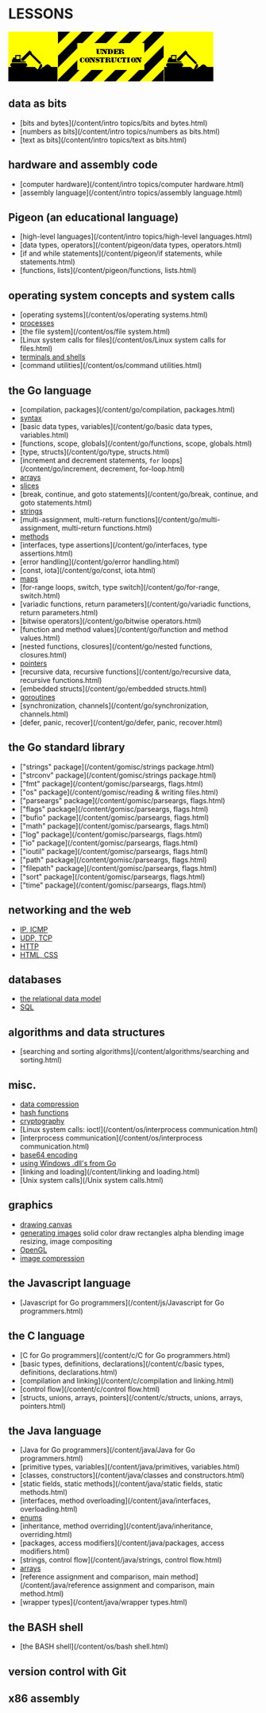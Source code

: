 # LESSONS

![under construction](/static/images/construction.gif)

## data as bits

 - [bits and bytes](/content/intro topics/bits and bytes.html)
 - [numbers as bits](/content/intro topics/numbers as bits.html)
 - [text as bits](/content/intro topics/text as bits.html)

## hardware and assembly code

 - [computer hardware](/content/intro topics/computer hardware.html)
 - [assembly language](/content/intro topics/assembly language.html)

## Pigeon (an educational language)

 - [high-level languages](/content/intro topics/high-level languages.html)
 - [data types, operators](/content/pigeon/data types, operators.html)
 - [if and while statements](/content/pigeon/if statements, while statements.html)
 - [functions, lists](/content/pigeon/functions, lists.html)

## operating system concepts and system calls

 - [operating systems](/content/os/operating systems.html)
 - [processes](/content/os/processes.html)
 - [the file system](/content/os/file system.html)
 - [Linux system calls for files](/content/os/Linux system calls for files.html)
 - [terminals and shells](/content/os/terminals.html)
 - [command utilities](/content/os/command utilities.html)

## the Go language

 - [compilation, packages](/content/go/compilation, packages.html)
 - [syntax](/content/go/syntax.html)
 - [basic data types, variables](/content/go/basic data types, variables.html)
 - [functions, scope, globals](/content/go/functions, scope, globals.html)
 - [type, structs](/content/go/type, structs.html)
 - [increment and decrement statements, `for` loops](/content/go/increment, decrement, for-loop.html)
 - [arrays](/content/go/arrays.html)
 - [slices](/content/go/slices.html)
 - [break, continue, and goto statements](/content/go/break, continue, and goto statements.html)
 - [strings](/content/go/strings.html)
 - [multi-assignment, multi-return functions](/content/go/multi-assignment, multi-return functions.html)
 - [methods](/content/go/methods.html)
 - [interfaces, type assertions](/content/go/interfaces, type assertions.html)
 - [error handling](/content/go/error handling.html)
 - [const, iota](/content/go/const, iota.html)
 - [maps](/content/go/maps.html)
 - [for-range loops, switch, type switch](/content/go/for-range, switch.html)
 - [variadic functions, return parameters](/content/go/variadic functions, return parameters.html)
 - [bitwise operators](/content/go/bitwise operators.html)
 - [function and method values](/content/go/function and method values.html)
 - [nested functions, closures](/content/go/nested functions, closures.html)
 - [pointers](/content/go/pointers.html)
 - [recursive data, recursive functions](/content/go/recursive data, recursive functions.html)
 - [embedded structs](/content/go/embedded structs.html)
 - [goroutines](/content/go/goroutines.html)
 - [synchronization, channels](/content/go/synchronization, channels.html)
 - [defer, panic, recover](/content/go/defer, panic, recover.html)

## the Go standard library

 - ["strings" package](/content/gomisc/strings package.html)
 - ["strconv" package](/content/gomisc/strings package.html)
 - ["fmt" package](/content/gomisc/parseargs, flags.html)
 - ["os" package](/content/gomisc/reading & writing files.html)
 - ["parseargs" package](/content/gomisc/parseargs, flags.html)
 - ["flags" package](/content/gomisc/parseargs, flags.html)
 - ["bufio" package](/content/gomisc/parseargs, flags.html)
 - ["math" package](/content/gomisc/parseargs, flags.html)
 - ["log" package](/content/gomisc/parseargs, flags.html)
 - ["io" package](/content/gomisc/parseargs, flags.html)
 - ["ioutil" package](/content/gomisc/parseargs, flags.html)
 - ["path" package](/content/gomisc/parseargs, flags.html)
 - ["filepath" package](/content/gomisc/parseargs, flags.html)
 - ["sort" package](/content/gomisc/parseargs, flags.html)
 - ["time" package](/content/gomisc/parseargs, flags.html)

## networking and the web

 - [IP, ICMP]()
 - [UDP, TCP]()
 - [HTTP]() 
 - [HTML, CSS]()

## databases

 - [the relational data model]()
 - [SQL]()

## algorithms and data structures

 - [searching and sorting algorithms](/content/algorithms/searching and sorting.html)

## misc.
 - [data compression]()
 - [hash functions]()
 - [cryptography]()
 - [Linux system calls: ioctl](/content/os/interprocess communication.html)
 - [interprocess communication](/content/os/interprocess communication.html)
 - [base64 encoding]()
 - [using Windows .dll's from Go](/content/practicals/)
 - [linking and loading](/content/linking and loading.html)
 - [Unix system calls](/Unix system calls.html)

## graphics
 
 - [drawing canvas]()
 - [generating images]()
        solid color
        draw rectangles
        alpha blending
        image resizing, image compositing
 - [OpenGL]()
 - [image compression]()


## the Javascript language

 - [Javascript for Go programmers](/content/js/Javascript for Go programmers.html)

## the C language

 - [C for Go programmers](/content/c/C for Go programmers.html)
 - [basic types, definitions, declarations](/content/c/basic types, definitions, declarations.html)
 - [compilation and linking](/content/c/compilation and linking.html)
 - [control flow](/content/c/control flow.html)
 - [structs, unions, arrays, pointers](/content/c/structs, unions, arrays, pointers.html)

## the Java language

 - [Java for Go programmers](/content/java/Java for Go programmers.html)
 - [primitive types, variables](/content/java/primitives, variables.html)
 - [classes, constructors](/content/java/classes and constructors.html)
 - [static fields, static methods](/content/java/static fields, static methods.html)
 - [interfaces, method overloading](/content/java/interfaces, overloading.html)
 - [enums](/content/java/enums.html)
 - [inheritance, method overriding](/content/java/inheritance, overriding.html)
 - [packages, access modifiers](/content/java/packages, access modifiers.html)
 - [strings, control flow](/content/java/strings, control flow.html)
 - [arrays](/content/java/arrays.html)
 - [reference assignment and comparison, main method](/content/java/reference assignment and comparison, main method.html)
 - [wrapper types](/content/java/wrapper types.html)

## the BASH shell

 - [the BASH shell](/content/os/bash shell.html)



## version control with Git

## x86 assembly
